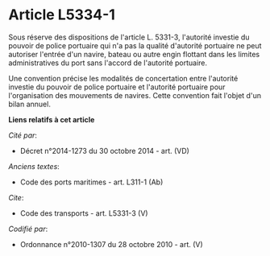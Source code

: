 # Article L5334-1

Sous réserve des dispositions de l'article L. 5331-3, l'autorité investie du pouvoir de police portuaire qui n'a pas la
qualité d'autorité portuaire ne peut autoriser l'entrée d'un navire, bateau ou autre engin flottant dans les limites
administratives du port sans l'accord de l'autorité portuaire. 

Une convention précise les modalités de concertation entre l'autorité investie du pouvoir de police portuaire et l'autorité
portuaire pour l'organisation des mouvements de navires. Cette convention fait l'objet d'un bilan annuel.

**Liens relatifs à cet article**

_Cité par_:

  - Décret n°2014-1273 du 30 octobre 2014 - art. (VD)

_Anciens textes_:

  - Code des ports maritimes - art. L311-1 (Ab)

_Cite_:

  - Code des transports - art. L5331-3 (V)

_Codifié par_:

  - Ordonnance n°2010-1307 du 28 octobre 2010 - art. (V)

